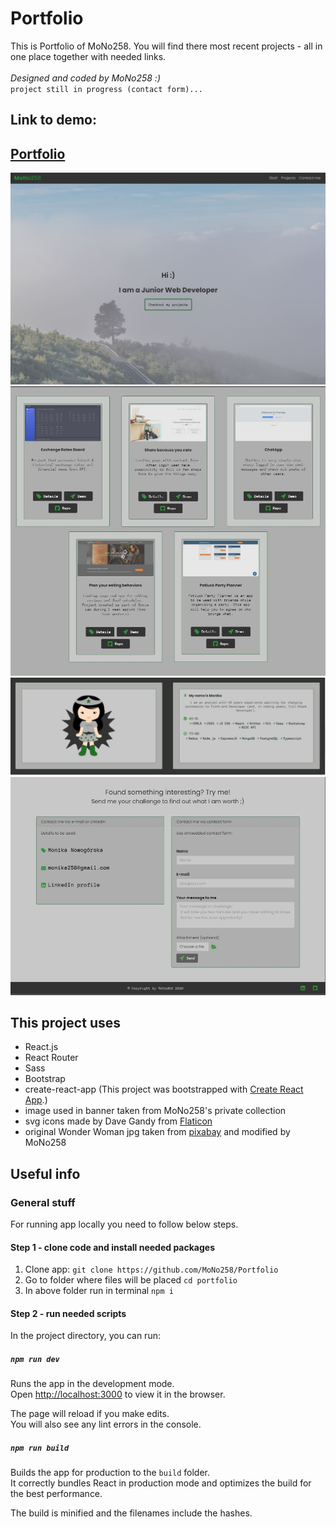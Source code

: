 # Portfolio

This is Portfolio of MoNo258. You will find there most recent projects - all in one place together with needed links.<br />
<br />
*Designed and coded by MoNo258 :)* <br />
`project still in progress (contact form)... `

## Link to demo:
## [Portfolio](https://mono258.github.io/Portfolio)

![screenshot](https://github.com/MoNo258/Portfolio/raw/master/src/assets/Portfolio1.JPG "Portfolio screenshot 1")
![screenshot](https://github.com/MoNo258/Portfolio/raw/master/src/assets/Portfolio2.JPG "Portfolio screenshot 2")
![screenshot](https://github.com/MoNo258/Portfolio/raw/master/src/assets/Portfolio2A.JPG "Portfolio screenshot 2A")
![screenshot](https://github.com/MoNo258/Portfolio/raw/master/src/assets/Portfolio3.JPG "Portfolio screenshot 3")

## This project uses
* React.js
* React Router
* Sass
* Bootstrap
* create-react-app (This project was bootstrapped with [Create React App](https://github.com/facebook/create-react-app).)
* image used in banner taken from MoNo258's private collection 
* svg icons made by Dave Gandy from [Flaticon](https://www.flaticon.com/)
* original Wonder Woman jpg taken from [pixabay](https://cdn.pixabay.com/photo/2017/07/06/18/48/wonder-woman-2478971_960_720.jpg) and modified by MoNo258


## Useful info

### General stuff
For running app locally you need to follow below steps.

#### Step 1 - clone code and install needed packages
1. Clone app: `git clone https://github.com/MoNo258/Portfolio`
2. Go to folder where files will be placed `cd portfolio`
3. In above folder run in terminal `npm i`

#### Step 2 - run needed scripts

In the project directory, you can run:

##### `npm run dev`

Runs the app in the development mode.<br />
Open [http://localhost:3000](http://localhost:3000) to view it in the browser.

The page will reload if you make edits.<br />
You will also see any lint errors in the console.

##### `npm run build`

Builds the app for production to the `build` folder.<br />
It correctly bundles React in production mode and optimizes the build for the best performance.

The build is minified and the filenames include the hashes.<br />

